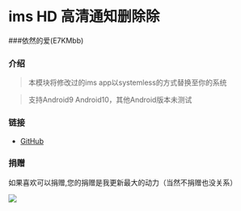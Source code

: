 # ims HD 高清通知删除除
###依然的爱(E7KMbb)

### 介绍
> 本模块将修改过的ims app以systemless的方式替换至你的系统

> 支持Android9 Android10，其他Android版本未测试

### 链接
* [GitHub](https://github.com/E7KMbb/ims)

### 捐赠
如果喜欢可以捐赠,您的捐赠是我更新最大的动力（当然不捐赠也没关系）

<img src="https://raw.githubusercontent.com/E7KMbb/Gallery/blob/master/Donation.jpg">